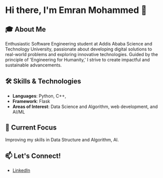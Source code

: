# Hi there, I'm Emran Mohammed 👋

## 🎓 About Me
Enthusiastic Software Engineering student at Addis Ababa Science and Technology University, passionate about
developing digital solutions to real-world problems and exploring innovative technologies. Guided by the principle
of 'Engineering for Humanity,' I strive to create impactful and sustainable advancements.

## 🛠 Skills & Technologies
- **Languages**: Python, C++, 
- **Framework**: Flask
- **Areas of Interest**: Data Science and Algorithm, web development, and AI/ML


## 🌱 Current Focus
Improving my skills in Data Structure and Algorithm, Al.

## 📫 Let's Connect!
- [LinkedIn](https://www.linkedin.com/in/emran-mohammed/)
